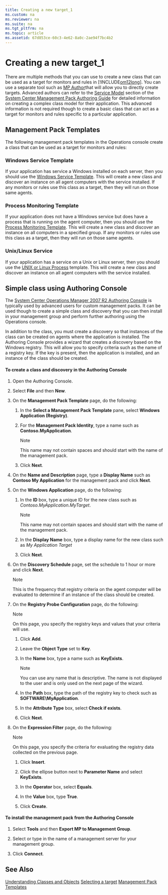 ```yaml
---
title: Creating a new target_1
ms.custom: na
ms.reviewer: na
ms.suite: na
ms.tgt_pltfrm: na
ms.topic: article
ms.assetid: 67d853ce-60c3-4e62-8a0c-2ae94f7bc4b2
---
```

# Creating a new target_1
There are multiple methods that you can use to create a new class that can be used as a target for monitors and rules in [!INCLUDE[om12long](./Token/om12long_md.md)]. You can use a separate tool such as [MP Author](http://www.mpauthor.com)that will allow you to directly create targets. Advanced authors can refer to the [Service Model](http://aka.ms/mpauthor#Service_Model) section of the [System Center Management Pack Authoring Guide](http://aka.ms/mpauthor) for detailed information on creating a complex class model for their application. This advanced information is not required though to create a basic class that can act as a target for monitors and rules specific to a particular application.

## Management Pack Templates
The following management pack templates in the Operations console create a class that can be used as a target for monitors and rules:

### Windows Service Template
If your application has service a Windows installed on each server, then you should use the [Windows Service Template](./Windows-Service-Template.md). This will create a new class and discover an instance on all agent computers with the service installed. If any monitors or rules use this class as a target, then they will run on those same agents.

### Process Monitoring Template
If your application does not have a Windows service but does have a process that is running on the agent computer, then you should use the [Process Monitoring Template](./Process-Monitoring-Template.md). This will create a new class and discover an instance on all computers in a specified group. If any monitors or rules use this class as a target, then they will run on those same agents.

### Unix\/Linux Service
If your application has a service on a Unix or Linux server, then you should use the [UNIX or Linux Process](./UNIX-or-Linux-Process.md) template. This will create a new class and discover an instance on all agent computers with the service installed.

## Simple class using Authoring Console
The [System Center Operations Manager 2007 R2 Authoring Console](./Authoring-Tools.md#AuthoringConsole) is typically used by advanced users for custom management packs. It can be used though to create a simple class and discovery that you can then install in your management group and perform further authoring using the Operations console.

In addition to the class, you must create a discovery so that instances of the class can be created on agents where the application is installed. The Authoring Console provides a wizard that creates a discovery based on the Windows registry. This will allow you to specify criteria such as the name of a registry key. If the key is present, then the application is installed, and an instance of the class should be created.

#### To create a class and discovery in the Authoring Console

1.  Open the Authoring Console.

2.  Select **File** and then **New**.

3.  On the **Management Pack Template** page, do the following:

    1.  In the **Select a Management Pack Template** pane, select **Windows Application \(Registry\)**.

    2.  For the **Management Pack Identity**, type a name such as **Contoso.MyApplication**.

        > [!NOTE]
        > This name may not contain spaces and should start with the name of the management pack.

    3.  Click **Next**.

4.  On the **Name and Description** page, type a **Display Name** such as **Contoso My Application** for the management pack and click **Next**.

5.  On the **Windows Application** page, do the following:

    1.  In the **ID** box, type a unique ID for the new class such as *Contoso.MyApplication.MyTarget*.

        > [!NOTE]
        > This name may not contain spaces and should start with the name of the management pack.

    2.  In the **Display Name** box, type a display name for the new class such as *My Application Target*

    3.  Click **Next**.

6.  On the **Discovery Schedule** page, set the schedule to 1 hour or more and click **Next**.

    > [!NOTE]
    > This is the frequency that registry criteria on the agent computer will be evaluated to determine if an instance of the class should be created.

7.  On the **Registry Probe Configuration** page, do the following:

    > [!NOTE]
    > On this page, you specify the registry keys and values that your criteria will use.

    1.  Click **Add**.

    2.  Leave the **Object Type** set to **Key**.

    3.  In the **Name** box, type a name such as **KeyExists**.

        > [!NOTE]
        > You can use any name that is descriptive. The name is not displayed to the user and is only used on the next page of the wizard.

    4.  In the **Path** box, type the path of the registry key to check such as **SOFTWARE\\MyApplication**.

    5.  In the **Attribute Type** box, select **Check if exists**.

    6.  Click **Next**.

8.  On the **Expression Filter** page, do the following:

    > [!NOTE]
    > On this page, you specify the criteria for evaluating the registry data collected on the previous page.

    1.  Click **Insert**.

    2.  Click the ellipse button next to **Parameter Name** and select **KeyExists**.

    3.  In the **Operator** box, select **Equals**.

    4.  In the **Value** box, type **True**.

    5.  Click **Create**.

#### To install the management pack from the Authoring Console

1.  Select **Tools** and then **Export MP to Management Group**.

2.  Select or type in the name of a management server for your management group.

3.  Click **Connect**.

## See Also
[Understanding Classes and Objects](./Understanding-Classes-and-Objects.md)
[Selecting a target](./Selecting-a-target.md)
[Management Pack Templates](./Management-Pack-Templates.md)


